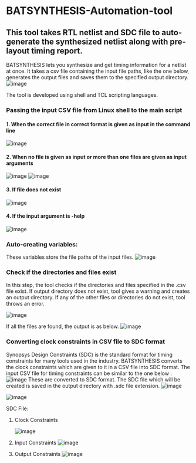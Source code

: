 # BATSYNTHESIS-Automation-tool
This tool takes RTL netlist and SDC file to auto-generate the synthesized netlist along with pre-layout timing report.
---
BATSYNTHESIS lets you synthesize and get timing information for a netlist at once. It takes a csv file containing the input file paths, like the one below, generates the output files and saves them to the specified output directory.
![image](https://github.com/apurvaaddula/BATSYNTHESIS-Automation-tool/assets/66956207/c8e93925-2538-4251-b910-2119ec74c438)

The tool is developed using shell and TCL scripting languages.

### Passing the input CSV file from Linux shell to the main script
#### 1. When the correct file in correct format is given as input in the command line
![image](https://github.com/apurvaaddula/BATSYNTHESIS-Automation-tool/assets/66956207/de18caa2-1421-4d1b-88cb-c14b43a85ce8)
#### 2. When no file is given as input or more than one files are given as input arguments
![image](https://github.com/apurvaaddula/BATSYNTHESIS-Automation-tool/assets/66956207/a6ecb553-1ba6-4dfb-b775-09cb8ae1d920)
![image](https://github.com/apurvaaddula/BATSYNTHESIS-Automation-tool/assets/66956207/302693a3-b026-44a4-89ed-b689f724fb20)
#### 3. If file does not exist
![image](https://github.com/apurvaaddula/BATSYNTHESIS-Automation-tool/assets/66956207/1fa21bd9-590c-4b06-89f0-f8a5a72868fb)
#### 4. If the input argument is -help 
![image](https://github.com/apurvaaddula/BATSYNTHESIS-Automation-tool/assets/66956207/6ba77318-7452-418f-9ef8-e2772e822b83)

### Auto-creating variables:
These variables store the file paths of the input files. 
![image](https://github.com/apurvaaddula/BATSYNTHESIS-Automation-tool/assets/66956207/58d00c2a-7db5-49ac-80a8-0dc125772806)
### Check if the directories and files exist
In this step, the tool checks if the directories and files specified in the .csv file exist.
If output directory does not exist, tool gives a warning and creates an output directory.
If any of the other files or directories do not exist, tool throws an error.

![image](https://github.com/apurvaaddula/BATSYNTHESIS-Automation-tool/assets/66956207/ae872131-87e8-4973-91dd-f7eddeea381c)

If all the files are found, the output is as below.
![image](https://github.com/apurvaaddula/BATSYNTHESIS-Automation-tool/assets/66956207/757db436-78d0-4ecd-8f6d-c05315fefe28)

### Converting clock constraints in CSV file to SDC format
Synopsys Design Constraints (SDC) is the standard format for timing constraints for many tools used in the industry.
BATSYNTHESIS converts the clock constraints which are given to it in a CSV file into SDC format.
The input CSV file for timing constraints can be similar to the one below :
![image](https://github.com/apurvaaddula/BATSYNTHESIS-Automation-tool/assets/66956207/401dcc37-c8b9-41bd-b417-0679cf34f237)
These are converted to SDC format. The SDC file which will be created is saved in the output directory with .sdc file extension.
![image](https://github.com/apurvaaddula/BATSYNTHESIS-Automation-tool/assets/66956207/a7f95de8-831c-4169-8465-1c7ddd252a42)

![image](https://github.com/apurvaaddula/BATSYNTHESIS-Automation-tool/assets/66956207/19383f92-3493-42cf-8255-66e59c1205e4)

SDC File:
1. Clock Constraints

   ![image](https://github.com/apurvaaddula/BATSYNTHESIS-Automation-tool/assets/66956207/53e6e3ea-8b9d-488f-b3f9-02410d20ce6c)

2. Input Constraints
![image](https://github.com/apurvaaddula/BATSYNTHESIS-Automation-tool/assets/66956207/7540435f-7be1-4351-adf8-b11decc7194f)

3. Output Constraints
![image](https://github.com/apurvaaddula/BATSYNTHESIS-Automation-tool/assets/66956207/079f9bba-3532-4102-a431-bbcd75841721)

















